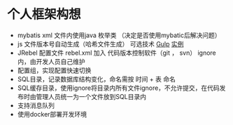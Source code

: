 # 个人框架构想

- mybatis xml 文件内使用java 枚举类 （决定是否使用mybatic后解决问题）
- js 文件版本号自动生成（哈希文件生成）  可选技术 [Gulp](http://www.gulpjs.com.cn/)  [实例](http://www.cnblogs.com/kevinCoder/p/5502395.html)
- JRebel 配置文件 rebel.xml 加入 代码版本控制软件（git ， svn） ignore 内，由开发人员自己维护
- 配置组，实现配置快速切换
- SQL目录，记录数据库结构变化，命名需按 时间 + 表 命名
- SQL缓存目录，使用ignore将目录内所有文件ignore，不允许提交，在代码发布时由管理人员统一为一个文件放到SQL目录内
- 支持消息队列
- 使用docker部署开发环境
